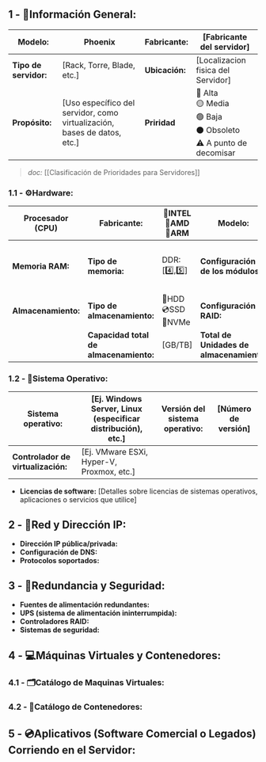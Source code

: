 ## **1 - 📓Información General:**

| **Modelo:**           | Phoenix                                                                  | Fabricante:    | [Fabricante del servidor]                                                       |
| --------------------- | ------------------------------------------------------------------------ | -------------- | ------------------------------------------------------------------------------- |
| **Tipo de servidor:** | [Rack, Torre, Blade, etc.]                                               | **Ubicación:** | [Localizacion fisica del Servidor]                                              |
| **Propósito:**        | [Uso específico del servidor, como virtualización, bases de datos, etc.] | **Priridad**   | 🔴 Alta  <br>🟡 Media  <br>🟢 Baja  <br>⚫ Obsoleto  <br>⚠️ A punto de decomisar |
> _doc:_ [[Clasificación de Prioridades para Servidores]]
> 
### **1.1 - ⚙️Hardware:**

| Procesador (CPU)    | **Fabricante:**                        | 🔹INTEL<br>🔺AMD<br>🔸ARM | **Modelo:**                              | [modelo de la CPU]               |
| ------------------- | -------------------------------------- | ------------------------- | ---------------------------------------- | -------------------------------- |
| **Memoria RAM:**    | **Tipo de memoria:**                   | DDR: [4️⃣,5️⃣]            | **Configuración de los módulos:**        | [Número de módulos, canal, etc.] |
| **Almacenamiento:** | **Tipo de almacenamiento:**            | 💾HDD <br>💿SSD<br>💽NVMe | **Configuración RAID:**                  | ✅❌<br>Raid[# Num]                |
|                     | **Capacidad total de almacenamiento:** | [GB/TB]                   | **Total de Unidades de almacenamiento:** | [X]                              |

### **1.2 - 🐧Sistema Operativo:**

| **Sistema operativo:**             | [Ej. Windows Server, Linux (especificar distribución), etc.] | **Versión del sistema operativo:** | [Número de versión] |
| ---------------------------------- | ------------------------------------------------------------ | ---------------------------------- | ------------------- |
| **Controlador de virtualización:** | [Ej. VMware ESXi, Hyper-V, Proxmox, etc.]                    |                                    |                     |
- **Licencias de software:** [Detalles sobre licencias de sistemas operativos, aplicaciones o servicios que utilice]

## **2 - 🛜Red y Dirección IP:**
- **Dirección IP pública/privada:** 
- **Configuración de DNS:** 
- **Protocolos soportados:** 


## **3 - 🔐Redundancia y Seguridad:**
- **Fuentes de alimentación redundantes:** 
- **UPS (sistema de alimentación ininterrumpida):**
- **Controladores RAID:**
- **Sistemas de seguridad:** 

## **4 - 💻Máquinas Virtuales y Contenedores:**

### **4.1 - 🗂️Catálogo de Maquinas Virtuales:**



### **4.2 - 📁Catálogo de Contenedores:**



## **5 - 💿Aplicativos (Software Comercial o Legados) Corriendo en el Servidor:**


